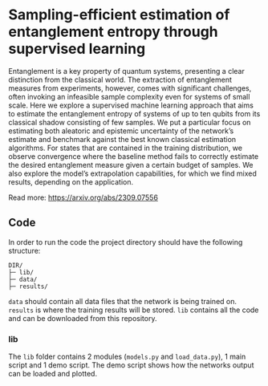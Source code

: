 # Sampling-efficient estimation of entanglement entropy through supervised learning

Entanglement is a key property of quantum systems, presenting a clear distinction from the
classical world. The extraction of entanglement measures from experiments, however, comes with
significant challenges, often invoking an infeasible sample complexity even for systems of small scale.
Here we explore a supervised machine learning approach that aims to estimate the entanglement
entropy of systems of up to ten qubits from its classical shadow consisting of few samples. We put a
particular focus on estimating both aleatoric and epistemic uncertainty of the network’s estimate and
benchmark against the best known classical estimation algorithms. For states that are contained
in the training distribution, we observe convergence where the baseline method fails to correctly
estimate the desired entanglement measure given a certain budget of samples. We also explore the
model’s extrapolation capabilities, for which we find mixed results, depending on the application.

Read more: https://arxiv.org/abs/2309.07556

## Code

In order to run the code the project directory should have the following structure:

```
DIR/
├─ lib/
├─ data/
├─ results/
```

`data` should contain all data files that the network is being trained on. `results` is where the training 
results will be stored. `lib` contains all the code and can be downloaded from this repository. 

### lib

The `lib` folder contains 2 modules (`models.py` and `load_data.py`), 1 main script and 1 demo script. The demo script
shows how the networks output can be loaded and plotted.
